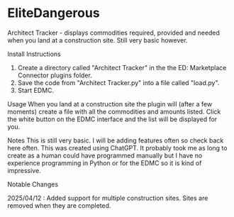 # EliteDangerous

Architect Tracker - displays commodities required, provided and needed when you land at a construction site. Still very basic however.

Install Instructions
1. Create a directory called "Architect Tracker" in the the ED: Marketplace Connector plugins folder.
2. Save the code from "Architect Tracker.py" into a file called "load.py".
3. Start EDMC.

Usage
When you land at a construction site the plugin will (after a few moments) create a file with all the commodities and amounts listed. Click the white button on the EDMC interface and the list will be displayed for you.

Notes
This is still very basic. I will be adding features often so check back here often.
This was created using ChatGPT. It probably took me as long to create as a human could have programmed manually but I have no experience programming in Python or for the EDMC so it is kind of impressive.

Notable Changes

2025/04/12 : Added support for multiple construction sites. Sites are removed when they are completed.
